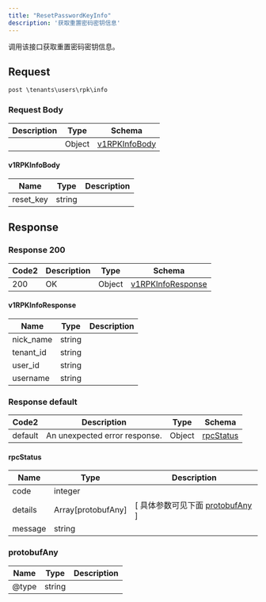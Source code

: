 ```yaml
---
title: "ResetPasswordKeyInfo"
description: '获取重置密码密钥信息'
---
```

调用该接口获取重置密码密钥信息。

## Request

```
post \tenants\users\rpk\info
```

### Request Body 
| Description | Type | Schema |
| ----------- | ------ | ------ |
|  | Object | [v1RPKInfoBody](#v1RPKInfoBody) |

#### v1RPKInfoBody

| Name | Type | Description | 
| ---- | ---- | ----------- |     
| reset_key | string |  |   



## Response

### Response  200 
| Code2 | Description | Type | Schema |
| ---- | ----------- | ------ | ------ |
| 200 | OK | Object | [v1RPKInfoResponse](#v1RPKInfoResponse) |

#### v1RPKInfoResponse

| Name | Type | Description | 
| ---- | ---- | ----------- |     
| nick_name | string |  |      
| tenant_id | string |  |      
| user_id | string |  |      
| username | string |  |   



### Response  default 
| Code2 | Description | Type | Schema |
| ---- | ----------- | ------ | ------ |
| default | An unexpected error response. | Object | [rpcStatus](#rpcStatus) |

#### rpcStatus

| Name | Type | Description | 
| ---- | ---- | ----------- |     
| code | integer |  |          
| details | Array[protobufAny] |  [ 具体参数可见下面 [protobufAny](#protobufAny) ] |       
| message | string |  |   

### protobufAny
| Name | Type | Description | 
| ---- | ---- | ----------- |     
| @type | string |  |   




